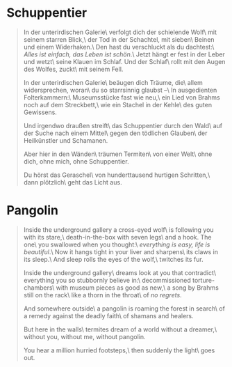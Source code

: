 Schuppentier
============

> In der unterirdischen Galerie\\
> verfolgt dich der schielende Wolf\\
> mit seinem starren Blick,\\
> der Tod in der Schachtel, mit sieben\\
> Beinen und einem Widerhaken.\\
> Den hast du verschluckt als du dachtest:\\
> *Alles ist einfach, das Leben ist schön*.\\
> Jetzt hängt er fest in der Leber und wetzt\\
> seine Klauen im Schlaf. Und der Schlaf\\
> rollt mit den Augen des Wolfes, zuckt\\
> mit seinem Fell.
>
> In der unterirdischen Galerie\\
> beäugen dich Träume, die\\
> allem widersprechen, woran\\
> du so starrsinnig glaubst –\\
> In ausgedienten Folterkammern:\\
> Museumsstücke fast wie neu,\\
> ein Lied von Brahms noch auf dem Streckbett,\\
> wie ein Stachel in der Kehle\\
> des guten Gewissens.
>
> Und irgendwo draußen streift\\
> das Schuppentier durch den Wald\\
> auf der Suche nach einem Mittel\\
> gegen den tödlichen Glauben\\
> der Heilkünstler und Schamanen.
>
> Aber hier in den Wänden\\
> träumen Termiten\\
> von einer Welt\\
> ohne dich, ohne mich, ohne Schuppentier.
>
> Du hörst das Geraschel\\
> von hunderttausend hurtigen Schritten,\\
> dann plötzlich\\
> geht das Licht aus.

Pangolin
========

> Inside the underground gallery a cross-eyed wolf\\
> is following you with its stare,\\
> death-in-the-box with seven legs\\
> and a hook. The one\\
> you swallowed when you thought:\\
> *everything is easy, life is beautiful*.\\
> Now it hangs tight in your liver and sharpens\\
> its claws in its sleep.\\
> And sleep rolls the eyes of the wolf,\\
> twitches its fur.
>
> Inside the underground gallery\\
> dreams look at you that contradict\\
> everything you so stubbornly believe in:\\
> decommissioned torture-chambers\\
> with museum pieces as good as new,\\
> a song by Brahms still on the rack\\
> like a thorn in the throat\\
> of *no regrets*.
>
> And somewhere outside\\
> a pangolin is roaming the forest in search\\
> of a remedy against the deadly faith\\
> of shamans and healers.
>
> But here in the walls\\
> termites dream of a world without a dreamer,\\
> without you, without me, without pangolin.
>
> You hear a million hurried footsteps,\\
> then suddenly the light\\
> goes out.
